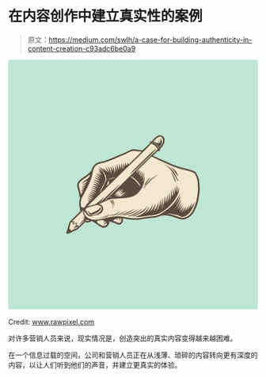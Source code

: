 # 在内容创作中建立真实性的案例

> 原文：<https://medium.com/swlh/a-case-for-building-authenticity-in-content-creation-c93adc6be0a9>

![](img/6fff0a2a2cb4142c7999c56f95e9ffbe.png)

Credit: www.rawpixel.com

对许多营销人员来说，现实情况是，创造突出的真实内容变得越来越困难。

在一个信息过载的空间，公司和营销人员正在从浅薄、琐碎的内容转向更有深度的内容，以让人们听到他们的声音，并建立更真实的体验。